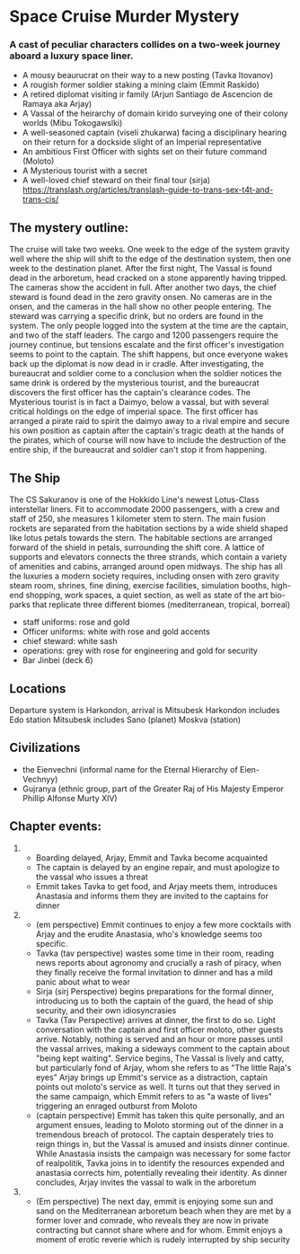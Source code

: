 # Space Cruise Murder Mystery

### A cast of peculiar characters collides on a two-week journey aboard a luxury space liner.

- A mousy beaurucrat on their way to a new posting (Tavka Itovanov)
- A rougish former soldier staking a mining claim (Emmit Raskido)
- A retired diplomat visiting ir family (Arjun Santiago de Ascencion de Ramaya aka Arjay)
- A Vassal of the heirarchy of domain kirido surveying one of their colony worlds (Mibu Tokogawslki)
- A well-seasoned captain (viseli zhukarwa) facing a disciplinary hearing on their return for a dockside slight of an Imperial representative 
- An ambitious First Officer with sights set on their future command (Moloto)
- A Mysterious tourist with a secret
- A well-loved chief steward on their final tour (sirja)
https://translash.org/articles/translash-guide-to-trans-sex-t4t-and-trans-cis/

## The mystery outline:

The cruise will take two weeks. One week to the edge of the system gravity well where the ship will shift to the edge of the destination system, then one week to the destination planet. After the first night, The Vassal is found dead in the arboretum, head cracked on a stone apparently having tripped. The cameras show the accident in full. After another two days, the chief steward is found dead in the zero gravity onsen. No cameras are in the onsen, and the cameras in the hall show no other people entering. The steward was carrying a specific drink, but no orders are found in the system. The only people logged into the system at the time are the captain, and two of the staff leaders. The cargo and 1200 passengers require the journey continue, but tensions escalate and the first officer's investigation seems to point to the captain. The shift happens, but once everyone wakes back up the diplomat is now dead in ir cradle. After investigating, the bureaucrat and soldier come to a conclusion when the soldier notices the same drink is ordered by the mysterious tourist, and the bureaucrat discovers the first officer has the captain's clearance codes. The Mysterious tourist is in fact a Daimyo, below a vassal, but with several critical holdings on the edge of imperial space. The first officer has arranged a pirate raid to spirit the daimyo away to a rival empire and secure his own position as captain after the captain's tragic death at the hands of the pirates, which of course will now have to include the destruction of the entire ship, if the bureaucrat and soldier can't stop it from happening.

## The Ship

The CS Sakuranov is one of the Hokkido Line's newest Lotus-Class interstellar liners. Fit to accommodate 2000 passengers, with a crew and staff of 250, she measures 1 kilometer stem to stern. The main fusion rockets are separated from the habitation sections by a wide shield shaped like lotus petals towards the stern. The habitable sections are arranged forward of the shield in petals, surrounding the shift core. A lattice of supports and elevators connects the three strands, which contain a variety of amenities and cabins, arranged around open midways. The ship has all the luxuries a modern society requires, including onsen with zero gravity steam room, shrines, fine dining, exercise facilities, simulation booths, high-end shopping, work spaces, a quiet section, as well as state of the art bio-parks that replicate three different biomes (mediterranean, tropical, borreal)
- staff uniforms: rose and gold
- Officer uniforms: white with rose and gold accents
- chief steward: white sash
- operations: grey with rose for engineering and gold for security
- Bar Jinbei (deck 6)

## Locations

Departure system is Harkondon, arrival is Mitsubesk
Harkondon includes Edo station
Mitsubesk includes Sano (planet) Moskva (station) 

## Civilizations
- the Eienvechni (informal name for the Eternal Hierarchy of Eien-Vechnyy)
- Gujranya (ethnic group, part of the Greater Raj of His Majesty Emperor Phillip Alfonse Murty XIV)

## Chapter events:
1. 
	- Boarding delayed, Arjay, Emmit and Tavka become acquainted
	- The captain is delayed by an engine repair, and must apologize to the vassal who issues a threat
	- Emmit takes Tavka to get food, and Arjay meets them, introduces Anastasia and informs them they are invited to the captains for dinner
2.
	- (em perspective) Emmit continues to enjoy a few more cocktails with Arjay and the erudite Anastasia, who's knowledge seems too specific.
	- Tavka (tav perspective) wastes some time in their room, reading news reports about agronomy and crucially a rash of piracy, when they finally receive the formal invitation to dinner and has a mild panic about what to wear
	- Sirja (sirj Perspective) begins preparations for the formal dinner, introducing us to both the captain of the guard, the head of ship security, and their own idiosyncrasies
	- Tavka (Tav Perspective) arrives at dinner, the first to do so. Light conversation with the captain and first officer moloto, other guests arrive. Notably, nothing is served and an hour or more passes until the vassal arrives, making a sideways comment to the captain about "being kept waiting". Service begins, The Vassal is lively and catty, but particularly fond of Arjay, whom she refers to as "The little Raja's eyes" Arjay brings up Emmit's service as a distraction, captain points out moloto's service as well. It turns out that they served in the same campaign, which Emmit refers to as "a waste of lives" triggering an enraged outburst from Moloto
	- (captain perspective) Emmit has taken this quite personally, and an argument ensues, leading to Moloto storming out of the dinner in a tremendous breach of protocol. The captain desperately tries to reign things in, but the Vassal is amused and insists dinner continue. While Anastasia insists the campaign was necessary for some factor of realpolitik, Tavka joins in to identify the resources expended and anastasia corrects him, potentially revealing their identity. As dinner concludes, Arjay invites the vassal to walk in the arboretum
3. 
	- (Em perspective) The next day, emmit is enjoying some sun and sand on the Mediterranean arboretum beach when they are met by a former lover and comrade, who reveals they are now in private contracting but cannot share where and for whom. Emmit enjoys a moment of erotic reverie which is rudely interrupted by ship security 
